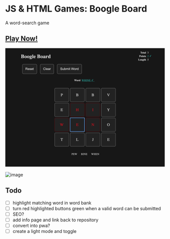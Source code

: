 # JS & HTML Games: Boogle Board
A word-search game

## [Play Now!](https://picaq.github.io/JS+HTML-Games/)

[![image](boggle_game.png)](https://picaq.github.io/JS+HTML-Games/)


![image](https://user-images.githubusercontent.com/34908590/128127040-8f711ec5-c03c-4af3-9aaa-bebcc1bc6513.png)


## Todo
- [ ] highlight matching word in word bank
- [ ] turn red highlighted buttons green when a valid word can be submitted
- [ ] SEO?
- [ ] add info page and link back to repository
- [ ] convert into pwa?
- [ ] create a light mode and toggle
